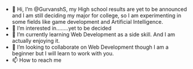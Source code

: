 - 👋 Hi, I’m @GurvanshS, my High school results are yet to be announced and I am still deciding my major for college, so I am experimenting in some fields like game development and Artificial Intelligence.
- 👀 I’m interested in........yet to be decided
- 🌱 I’m currently learning Web Development as a side skill. And I am actually enjoying it.
- 💞️ I’m looking to collaborate on Web Development though I am a beginner but I will learn to work with you.
- 📫 How to reach me  

<!---
GurvanshS/GurvanshS is a ✨ special ✨ repository because its `README.md` (this file) appears on your GitHub profile.
You can click the Preview link to take a look at your changes.
--->
